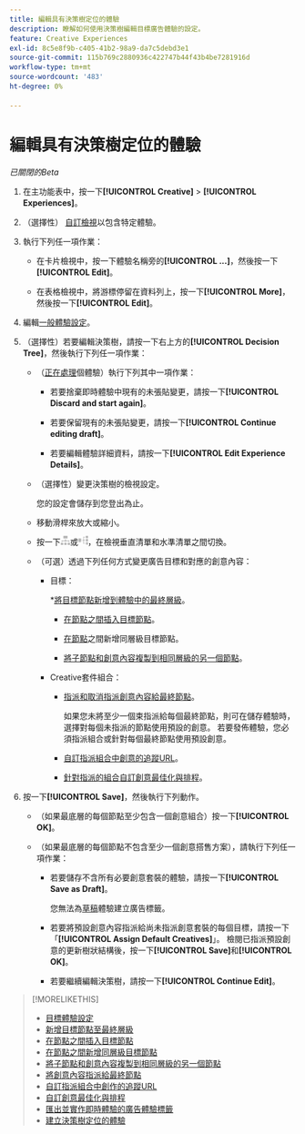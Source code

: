 ```yaml
---
title: 編輯具有決策樹定位的體驗
description: 瞭解如何使用決策樹編輯目標廣告體驗的設定。
feature: Creative Experiences
exl-id: 8c5e8f9b-c405-41b2-98a9-da7c5debd3e1
source-git-commit: 115b769c2880936c422747b44f43b4be7281916d
workflow-type: tm+mt
source-wordcount: '483'
ht-degree: 0%

---
```


# 編輯具有決策樹定位的體驗

*已關閉的Beta*

1. 在主功能表中，按一下&#x200B;**[!UICONTROL Creative]** > **[!UICONTROL Experiences]**。

1. （選擇性） [自訂檢視](/help/creative/introduction/customize-data-views.md)以包含特定體驗。

1. 執行下列任一項作業：

   * 在卡片檢視中，按一下體驗名稱旁的&#x200B;**[!UICONTROL ...]**，然後按一下&#x200B;**[!UICONTROL Edit]**。

   * 在表格檢視中，將游標停留在資料列上，按一下&#x200B;**[!UICONTROL More]**，然後按一下&#x200B;**[!UICONTROL Edit]**。

1. 編輯[一般體驗設定](experience-settings-targeting.md)。

1. （選擇性）若要編輯決策樹，請按一下右上方的&#x200B;**[!UICONTROL Decision Tree]**，然後執行下列任一項作業：

   * （[正在處理](experience-about.md#experience-statuses)個體驗）執行下列其中一項作業：

      * 若要捨棄即時體驗中現有的未張貼變更，請按一下&#x200B;**[!UICONTROL Discard and start again]**。

      * 若要保留現有的未張貼變更，請按一下&#x200B;**[!UICONTROL Continue editing draft]**。

      * 若要編輯體驗詳細資料，請按一下&#x200B;**[!UICONTROL Edit Experience Details]**。

   * （選擇性）變更決策樹的檢視設定。

     您的設定會儲存到您登出為止。

   * 移動滑桿來放大或縮小。

   * 按一下![以垂直樹狀結構檢視](/help/creative/assets/tree-vertical.png "以垂直樹狀結構檢視")或![以水準樹狀檢視](/help/creative/assets/tree-horizontal.png "以水準樹狀檢視")，在檢視垂直清單和水準清單之間切換。

   * （可選）透過下列任何方式變更廣告目標和對應的創意內容：

      * 目標：

        *[將目標節點新增到體驗中的最終層級](experience-target-node-add-final.md)。

         * [在節點之間插入目標節點](experience-target-node-add-inner.md)。

         * [在節點](experience-target-node-add-sibling.md)之間新增同層級目標節點。

         * [將子節點和創意內容複製到相同層級的另一個節點](experience-target-node-copy.md)。

      * Creative套件組合：

         * [指派和取消指派創意內容給最終節點](experience-assign-creative-bundles.md)。

           如果您未將至少一個束指派給每個最終節點，則可在儲存體驗時，選擇對每個未指派的節點使用預設的創意。 若要發佈體驗，您必須指派組合或針對每個最終節點使用預設創意。

         * [自訂指派組合中創意的追蹤URL](experience-tracking-urls-targeting.md)。

         * [針對指派的組合自訂創意最佳化與排程](experience-optimization-scheduling-targeting.md)。

1. 按一下&#x200B;**[!UICONTROL Save]**，然後執行下列動作。

   * （如果最底層的每個節點至少包含一個創意組合）按一下&#x200B;**[!UICONTROL OK]**。

   * （如果最底層的每個節點不包含至少一個創意搭售方案），請執行下列任一項作業：

      * 若要儲存不含所有必要創意套裝的體驗，請按一下&#x200B;**[!UICONTROL Save as Draft]**。

        您無法為[草稿](experience-about.md#experience-statuses)體驗建立廣告標籤。

      * 若要將預設創意內容指派給尚未指派創意套裝的每個目標，請按一下「**[!UICONTROL Assign Default Creatives]**」。 檢閱已指派預設創意的更新樹狀結構後，按一下&#x200B;**[!UICONTROL Save]**&#x200B;和&#x200B;**[!UICONTROL OK]**。

      * 若要繼續編輯決策樹，請按一下&#x200B;**[!UICONTROL Continue Edit]**。

>[!MORELIKETHIS]
>
>* [目標體驗設定](experience-settings-targeting.md)
>* [新增目標節點至最終層級](experience-target-node-add-final.md)
>* [在節點之間插入目標節點](experience-target-node-add-inner.md)
>* [在節點之間新增同層級目標節點](experience-target-node-add-sibling.md)
>* [將子節點和創意內容複製到相同層級的另一個節點](experience-target-node-copy.md)
>* [將創意內容指派給最終節點](experience-assign-creative-bundles.md)
>* [自訂指派組合中創作的追蹤URL](experience-tracking-urls-targeting.md)
>* [自訂創意最佳化與排程](experience-optimization-scheduling-targeting.md)
>* [匯出並實作即時體驗的廣告體驗標籤](/help/creative/experiences/experience-tag-export.md)
>* [建立決策樹定位的體驗](experience-create-targeting.md)
